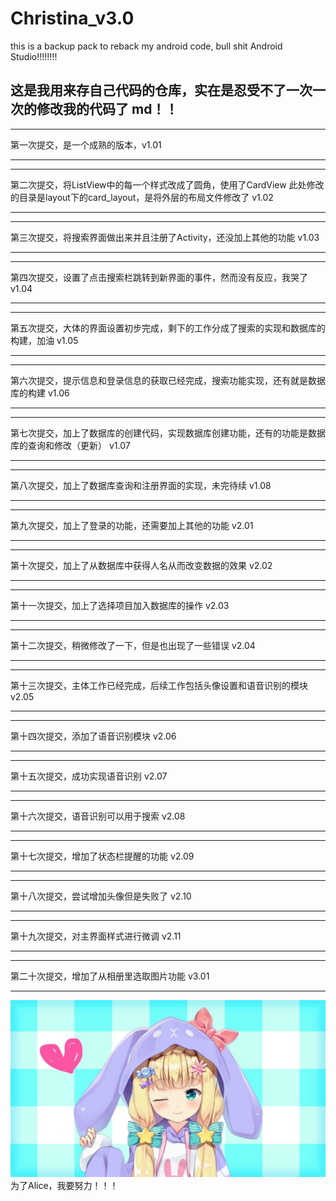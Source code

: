 # Christina_v3.0
this is a backup pack to reback my android code, bull shit Android Studio!!!!!!!!

## 这是我用来存自己代码的仓库，实在是忍受不了一次一次的修改我的代码了 md！！

***
第一次提交，是一个成熟的版本，v1.01
***

***
第二次提交，将ListView中的每一个样式改成了圆角，使用了CardView
此处修改的目录是layout下的card_layout，是将外层的布局文件修改了
v1.02
***

***
第三次提交，将搜索界面做出来并且注册了Activity，还没加上其他的功能
v1.03
***

***
第四次提交，设置了点击搜索栏跳转到新界面的事件，然而没有反应，我哭了
v1.04
***

***
第五次提交，大体的界面设置初步完成，剩下的工作分成了搜索的实现和数据库的构建，加油
v1.05
***

***
第六次提交，提示信息和登录信息的获取已经完成，搜索功能实现，还有就是数据库的构建
v1.06
***

***
第七次提交，加上了数据库的创建代码，实现数据库创建功能，还有的功能是数据库的查询和修改（更新）
v1.07
***

***
第八次提交，加上了数据库查询和注册界面的实现，未完待续
v1.08
***

***
第九次提交，加上了登录的功能，还需要加上其他的功能
v2.01
***

***
第十次提交，加上了从数据库中获得人名从而改变数据的效果
v2.02
***

***
第十一次提交，加上了选择项目加入数据库的操作
v2.03
***

***
第十二次提交，稍微修改了一下，但是也出现了一些错误
v2.04
***

***
第十三次提交，主体工作已经完成，后续工作包括头像设置和语音识别的模块
v2.05
***

***
第十四次提交，添加了语音识别模块
v2.06
***

***
第十五次提交，成功实现语音识别
v2.07
***

***
第十六次提交，语音识别可以用于搜索
v2.08
***

***
第十七次提交，增加了状态栏提醒的功能
v2.09
***

***
第十八次提交，尝试增加头像但是失败了
v2.10
***

***
第十九次提交，对主界面样式进行微调
v2.11
***

***
第二十次提交，增加了从相册里选取图片功能
v3.01
***












![](Encourage/wife.png)
为了Alice，我要努力！！！